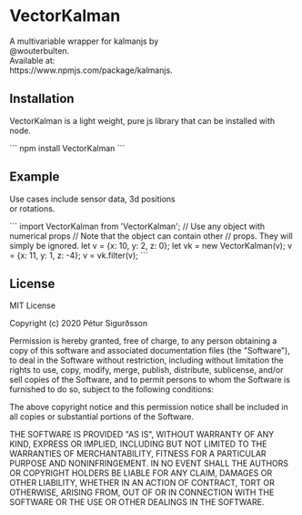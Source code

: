 # VectorKalman

<p> 
A multivariable wrapper for kalmanjs by <br> 
@wouterbulten.<br>
Available at: <br> 
https://www.npmjs.com/package/kalmanjs.
</p>

## Installation

<p> 
VectorKalman is a light weight, pure js library that can be installed with node.
</p>
```
npm install VectorKalman
```

## Example
<p>
Use cases include sensor data, 3d positions <br>
or rotations.
</p>
```
import VectorKalman from 'VectorKalman';
// Use any object with numerical props
// Note that the object can contain other
// props. They will simply be ignored.
let v = {x: 10, y: 2, z: 0};
let vk = new VectorKalman(v);
v = {x: 11, y: 1, z: -4};
v = vk.filter(v);
```


## License
<p> 
MIT License

Copyright (c) 2020 Pétur Sigurðsson

Permission is hereby granted, free of charge, to any person obtaining a copy of this software and associated documentation files (the "Software"), to deal in the Software without restriction, including without limitation the rights to use, copy, modify, merge, publish, distribute, sublicense, and/or sell copies of the Software, and to permit persons to whom the Software is furnished to do so, subject to the following conditions:

The above copyright notice and this permission notice shall be included in all copies or substantial portions of the Software.

THE SOFTWARE IS PROVIDED "AS IS", WITHOUT WARRANTY OF ANY KIND, EXPRESS OR IMPLIED, INCLUDING BUT NOT LIMITED TO THE WARRANTIES OF MERCHANTABILITY, FITNESS FOR A PARTICULAR PURPOSE AND NONINFRINGEMENT. IN NO EVENT SHALL THE AUTHORS OR COPYRIGHT HOLDERS BE LIABLE FOR ANY CLAIM, DAMAGES OR OTHER LIABILITY, WHETHER IN AN ACTION OF CONTRACT, TORT OR OTHERWISE, ARISING FROM, OUT OF OR IN CONNECTION WITH THE SOFTWARE OR THE USE OR OTHER DEALINGS IN THE SOFTWARE. 

</p>
